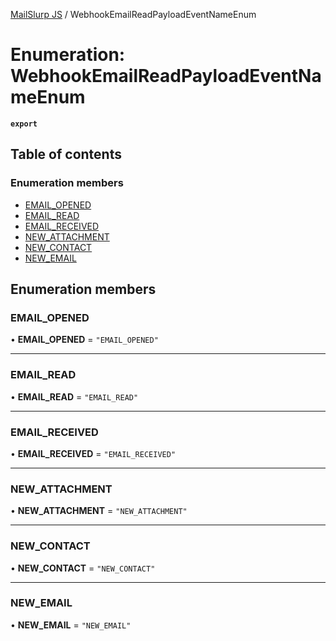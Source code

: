 [MailSlurp JS](../README.md) / WebhookEmailReadPayloadEventNameEnum

# Enumeration: WebhookEmailReadPayloadEventNameEnum

**`export`**

## Table of contents

### Enumeration members

- [EMAIL\_OPENED](WebhookEmailReadPayloadEventNameEnum.md#email_opened)
- [EMAIL\_READ](WebhookEmailReadPayloadEventNameEnum.md#email_read)
- [EMAIL\_RECEIVED](WebhookEmailReadPayloadEventNameEnum.md#email_received)
- [NEW\_ATTACHMENT](WebhookEmailReadPayloadEventNameEnum.md#new_attachment)
- [NEW\_CONTACT](WebhookEmailReadPayloadEventNameEnum.md#new_contact)
- [NEW\_EMAIL](WebhookEmailReadPayloadEventNameEnum.md#new_email)

## Enumeration members

### EMAIL\_OPENED

• **EMAIL\_OPENED** = `"EMAIL_OPENED"`

___

### EMAIL\_READ

• **EMAIL\_READ** = `"EMAIL_READ"`

___

### EMAIL\_RECEIVED

• **EMAIL\_RECEIVED** = `"EMAIL_RECEIVED"`

___

### NEW\_ATTACHMENT

• **NEW\_ATTACHMENT** = `"NEW_ATTACHMENT"`

___

### NEW\_CONTACT

• **NEW\_CONTACT** = `"NEW_CONTACT"`

___

### NEW\_EMAIL

• **NEW\_EMAIL** = `"NEW_EMAIL"`

